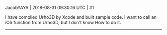 JacobYAYA | 2018-08-31 09:30:16 UTC | #1

I have complied Urho3D by Xcode and built sample code. 
I want to call an iOS function from Urho3D, but I don't know How to do it.

-------------------------

